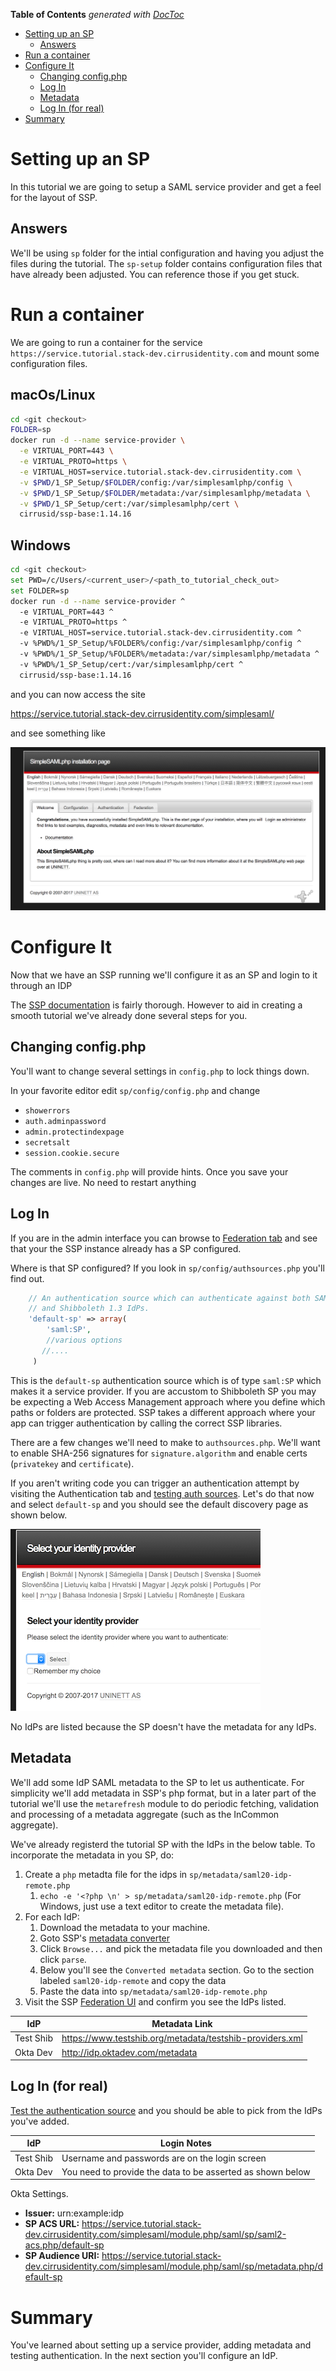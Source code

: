 <!-- START doctoc generated TOC please keep comment here to allow auto update -->
<!-- DON'T EDIT THIS SECTION, INSTEAD RE-RUN doctoc TO UPDATE -->
**Table of Contents**  *generated with [DocToc](https://github.com/thlorenz/doctoc)*

- [Setting up an SP](#setting-up-an-sp)
  - [Answers](#answers)
- [Run a container](#run-a-container)
- [Configure It](#configure-it)
  - [Changing config.php](#changing-configphp)
  - [Log In](#log-in)
  - [Metadata](#metadata)
  - [Log In (for real)](#log-in-for-real)
- [Summary](#summary)

<!-- END doctoc generated TOC please keep comment here to allow auto update -->


# Setting up an SP

In this tutorial we are going to setup a SAML service provider and get a feel for the layout of SSP.

## Answers

We'll be using `sp` folder for the intial configuration and having you
adjust the files during the tutorial. The `sp-setup` folder contains configuration files that
have already been adjusted. You can reference those if you get stuck.


# Run a container

We are going to run a container for the service `https://service.tutorial.stack-dev.cirrusidentity.com`
and mount some configuration files.

## macOs/Linux

```bash
cd <git checkout>
FOLDER=sp
docker run -d --name service-provider \
  -e VIRTUAL_PORT=443 \
  -e VIRTUAL_PROTO=https \
  -e VIRTUAL_HOST=service.tutorial.stack-dev.cirrusidentity.com \
  -v $PWD/1_SP_Setup/$FOLDER/config:/var/simplesamlphp/config \
  -v $PWD/1_SP_Setup/$FOLDER/metadata:/var/simplesamlphp/metadata \
  -v $PWD/1_SP_Setup/cert:/var/simplesamlphp/cert \
  cirrusid/ssp-base:1.14.16
```

## Windows

```bash
cd <git checkout>
set PWD=/c/Users/<current_user>/<path_to_tutorial_check_out>
set FOLDER=sp
docker run -d --name service-provider ^
  -e VIRTUAL_PORT=443 ^
  -e VIRTUAL_PROTO=https ^
  -e VIRTUAL_HOST=service.tutorial.stack-dev.cirrusidentity.com ^
  -v %PWD%/1_SP_Setup/%FOLDER%/config:/var/simplesamlphp/config ^
  -v %PWD%/1_SP_Setup/%FOLDER%/metadata:/var/simplesamlphp/metadata ^
  -v %PWD%/1_SP_Setup/cert:/var/simplesamlphp/cert ^
  cirrusid/ssp-base:1.14.16
```

and you can now access the site

https://service.tutorial.stack-dev.cirrusidentity.com/simplesaml/

and see something like

![Install Image](./img/ssp_install_page.png)

# Configure It

Now that we have an SSP running we'll configure it as an SP and login to it through an IDP

The [SSP documentation](https://simplesamlphp.org/docs/stable) is fairly thorough. However to aid in creating a smooth tutorial we've already done several steps for you.

## Changing config.php

You'll want to change several settings in `config.php` to lock things down.

In your favorite editor edit `sp/config/config.php` and change 

* `showerrors`
* `auth.adminpassword`
* `admin.protectindexpage`
* `secretsalt`
* `session.cookie.secure`

The comments in `config.php` will provide hints. Once you save your changes are live. No need to restart anything

## Log In

If you are in the admin interface you can browse to [Federation
tab](https://service.tutorial.stack-dev.cirrusidentity.com/simplesaml/module.php/core/frontpage_federation.php)
and see that your the SSP instance already has a SP configured.

Where is that SP configured? If you look in `sp/config/authsources.php` you'll find out.

```php
    // An authentication source which can authenticate against both SAML 2.0
    // and Shibboleth 1.3 IdPs.
    'default-sp' => array(
        'saml:SP',
        //various options
       //....
     )
```

This is the `default-sp` authentication source which is of type
`saml:SP` which makes it a service provider. If you are accustom to
Shibboleth SP you may be expecting a Web Access Management approach
where you define which paths or folders are protected. SSP takes a
different approach where your app can trigger authentication by
calling the correct SSP libraries.

There are a few changes we'll need to make to `authsources.php`.
We'll want to enable SHA-256 signatures for `signature.algorithm` and
enable certs (`privatekey` and `certificate`).

If you aren't writing code you can trigger an authentication attempt
by visiting the Authentication tab and [testing auth
sources](https://service.tutorial.stack-dev.cirrusidentity.com/simplesaml/module.php/core/authenticate.php). Let's
do that now and select `default-sp` and you should see the default
discovery page as shown below.

![Disco](./img/select-idp.png)

No IdPs are listed because the SP doesn't have the metadata for any IdPs.

## Metadata

We'll add some IdP SAML metadata to the SP to let us authenticate. For simplicity we'll add metadata in SSP's php format, but in a later part of the tutorial we'll use the `metarefresh` module to do periodic fetching, validation and processing of a metadata aggregate (such as the InCommon aggregate).

We've already registerd the tutorial SP with the IdPs in the below table.
To incorporate the metadata in you SP, do:

1. Create a `php` metadta file for the idps in `sp/metadata/saml20-idp-remote.php`
   1. `echo -e '<?php \n' > sp/metadata/saml20-idp-remote.php` (For Windows, just use a text editor to create the metadata file).
1. For each IdP:
   1. Download the metadata to your machine.
   2. Goto SSP's [metadata converter](https://service.tutorial.stack-dev.cirrusidentity.com/simplesaml/admin/metadata-converter.php)
   3. Click `Browse...` and pick the metadata file you downloaded and then click `parse`.
   4. Below you'll see the `Converted metadata` section. Go to the section labeled `saml20-idp-remote` and copy the data
   5. Paste the data into `sp/metadata/saml20-idp-remote.php`
1. Visit the SSP [Federation UI](https://service.tutorial.stack-dev.cirrusidentity.com/simplesaml/module.php/core/frontpage_federation.php) and confirm you see the IdPs listed.

| IdP | Metadata Link |
| --- | --- | 
| Test Shib | https://www.testshib.org/metadata/testshib-providers.xml |
| Okta Dev | http://idp.oktadev.com/metadata |


## Log In (for real)

[Test the authentication source](https://service.tutorial.stack-dev.cirrusidentity.com/simplesaml/module.php/core/authenticate.php?as=default-sp) and you should be able to pick from the IdPs you've added.

| IdP | Login Notes |
| --- | --- |
| Test Shib | Username and passwords are on the login screen |
| Okta Dev | You need to provide the data to be asserted as shown below |


Okta Settings. 

-  **Issuer:** urn:example:idp
-  **SP ACS URL:** https://service.tutorial.stack-dev.cirrusidentity.com/simplesaml/module.php/saml/sp/saml2-acs.php/default-sp
-  **SP Audience URI:** https://service.tutorial.stack-dev.cirrusidentity.com/simplesaml/module.php/saml/sp/metadata.php/default-sp


# Summary

You've learned about setting up a service provider, adding metadata and testing authentication.
In the next section you'll configure an IdP.
